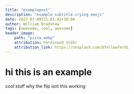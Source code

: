 ```yaml
---
title: "examplepost"
description: "example subtitle crying emoji"
date: 2022-07-09T21:01:02+10:00
author: William Bradshaw
tags: [awesome, cool, awesome]
header_image: 
    path: "pizza.webp"
    attribution: Ferdinand Stöhr
    attribution_link: https://unsplash.com/@fellowferdi
---
```


# hi this is an example
cool stuff
why the flip isnt this working